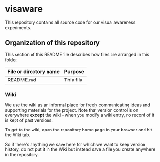 # visaware

This repository contains all source code for our visual awareness experiments.

## Organization of this repository
This section of this README file describes how files are arranged in this folder.

File or directory name | Purpose
-|-
README.md|This file

### Wiki

We use the wiki as an informal place for freely communicating ideas and supporting materials for the project. Note that version control is on everywhere **except** the wiki - when you modify a wiki entry, no record of it is kept of past versions.

To get to the wiki, open the repository home page in your browser and hit the Wiki tab.

So if there's anything we save here for which we want to keep version history, do not put it in the Wiki but instead save a file you create anywhere in the repository.

